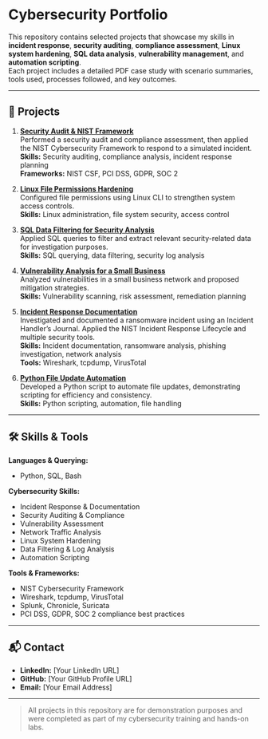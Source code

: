 # Cybersecurity Portfolio

This repository contains selected projects that showcase my skills in **incident response**, **security auditing**, **compliance assessment**, **Linux system hardening**, **SQL data analysis**, **vulnerability management**, and **automation scripting**.  
Each project includes a detailed PDF case study with scenario summaries, tools used, processes followed, and key outcomes.

---

## 📂 Projects

1. **[Security Audit & NIST Framework](01-Security-Audit-NIST/Security_Audit_NIST.pdf)**  
   Performed a security audit and compliance assessment, then applied the NIST Cybersecurity Framework to respond to a simulated incident.  
   **Skills:** Security auditing, compliance analysis, incident response planning  
   **Frameworks:** NIST CSF, PCI DSS, GDPR, SOC 2  

2. **[Linux File Permissions Hardening](02-Linux-File-Permissions/Linux_File_Permissions.pdf)**  
   Configured file permissions using Linux CLI to strengthen system access controls.  
   **Skills:** Linux administration, file system security, access control  

3. **[SQL Data Filtering for Security Analysis](03-SQL-Data-Filtering/SQL_Data_Filtering.pdf)**  
   Applied SQL queries to filter and extract relevant security-related data for investigation purposes.  
   **Skills:** SQL querying, data filtering, security log analysis  

4. **[Vulnerability Analysis for a Small Business](04-Vulnerability-Analysis/Vulnerability_Analysis.pdf)**  
   Analyzed vulnerabilities in a small business network and proposed mitigation strategies.  
   **Skills:** Vulnerability scanning, risk assessment, remediation planning  

5. **[Incident Response Documentation](05-Incident-Handler-Journal/Incident_Response.pdf)**  
   Investigated and documented a ransomware incident using an Incident Handler’s Journal. Applied the NIST Incident Response Lifecycle and multiple security tools.  
   **Skills:** Incident documentation, ransomware analysis, phishing investigation, network analysis  
   **Tools:** Wireshark, tcpdump, VirusTotal  

6. **[Python File Update Automation](06-Python-Automation/Python_File_Update.pdf)**  
   Developed a Python script to automate file updates, demonstrating scripting for efficiency and consistency.  
   **Skills:** Python scripting, automation, file handling  

---

## 🛠 Skills & Tools

**Languages & Querying:**  
- Python, SQL, Bash

**Cybersecurity Skills:**  
- Incident Response & Documentation  
- Security Auditing & Compliance  
- Vulnerability Assessment  
- Network Traffic Analysis  
- Linux System Hardening  
- Data Filtering & Log Analysis  
- Automation Scripting

**Tools & Frameworks:**  
- NIST Cybersecurity Framework  
- Wireshark, tcpdump, VirusTotal  
- Splunk, Chronicle, Suricata  
- PCI DSS, GDPR, SOC 2 compliance best practices

---

## 📬 Contact

- **LinkedIn:** [Your LinkedIn URL]  
- **GitHub:** [Your GitHub Profile URL]  
- **Email:** [Your Email Address]  

---

> All projects in this repository are for demonstration purposes and were completed as part of my cybersecurity training and hands-on labs.

